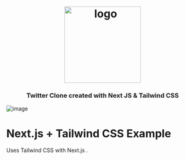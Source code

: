 <h1 align="center">
  <img src="https://user-images.githubusercontent.com/75967993/233799153-c4405e29-946a-4a1b-ad5f-2ca4cafaa68f.png" alt="logo" width="200" height="auto" />
  <br />
</h1>

<h3 align="center">
   Twitter Clone created with Next JS & Tailwind CSS</a>
</h3>

![image](https://user-images.githubusercontent.com/75967993/201009709-bb70269d-005b-4e9b-a916-8f22c84aa371.png)

# Next.js + Tailwind CSS Example

Uses Tailwind CSS with Next.js .
